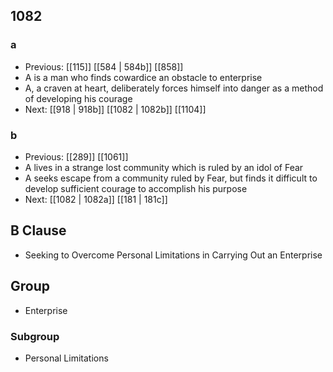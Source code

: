 ## 1082
### a
- Previous: [[115]] [[584 | 584b]] [[858]] 
- A is a man who finds cowardice an obstacle to enterprise
- A, a craven at heart, deliberately forces himself into danger as a method of developing his courage
- Next: [[918 | 918b]] [[1082 | 1082b]] [[1104]] 

### b
- Previous: [[289]] [[1061]] 
- A lives in a strange lost community which is ruled by an idol of Fear
- A seeks escape from a community ruled by Fear, but finds it difficult to develop sufficient courage to accomplish his purpose
- Next: [[1082 | 1082a]] [[181 | 181c]] 

## B Clause
- Seeking to Overcome Personal Limitations in Carrying Out an Enterprise

## Group
- Enterprise

### Subgroup
- Personal Limitations

